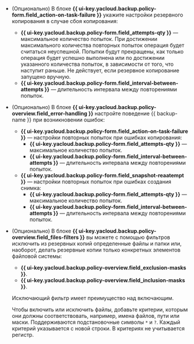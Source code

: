   * (Опционально) В блоке **{{ ui-key.yacloud.backup.policy-form.field_action-on-task-failure }}** укажите настройки резервного копирования в случае сбоя копирования:
    * **{{ ui-key.yacloud.backup.policy-form.field_attempts-qty }}** — максимальное количество попыток. При достижении максимального количества повторных попыток операция будет считаться неуспешной. Попытки будут прекращены, как только операция будет успешно выполнена или по достижении указанного количества попыток, в зависимости от того, что наступит раньше.
        Не действует, если резервное копирование запущено вручную.
    * **{{ ui-key.yacloud.backup.policy-form.field_interval-between-attempts }}** — длительность интервала между повторениями попыток.

  * (Опционально) В блоке **{{ ui-key.yacloud.backup.policy-overview.field_error-handling }}** настройте поведение {{ backup-name }} при возникновении ошибок:
    *  **{{ ui-key.yacloud.backup.policy-form.field_action-on-task-failure }}** — настройки повторных попыток при ошибках копирования:
        * **{{ ui-key.yacloud.backup.policy-form.field_attempts-qty }}** — максимальное количество попыток.
        * **{{ ui-key.yacloud.backup.policy-form.field_interval-between-attempts }}** — длительность интервала между повторениями попыток.
    * **{{ ui-key.yacloud.backup.policy-form.field_snapshot-reaatempt }}** — настройки повторных попыток при ошибках создания снимка:
        *  **{{ ui-key.yacloud.backup.policy-form.field_attempts-qty }}** — максимальное количество попыток.
        *  **{{ ui-key.yacloud.backup.policy-form.field_interval-between-attempts }}** — длительность интервала между повторениями попыток.

  * (Опционально) В блоке **{{ ui-key.yacloud.backup.policy-overview.field_files-filters }}** вы можете с помощью фильтров исключить из резервных копий определенные файлы и папки или, наоборот, делать резервные копии только конкретных элементов файловой системы:
    * **{{ ui-key.yacloud.backup.policy-overview.field_exclusion-masks }}**.
    * **{{ ui-key.yacloud.backup.policy-overview.field_inclusion-masks }}**.

    Исключающий фильтр имеет преимущество над включающим.

    Чтобы включить или исключить файлы, добавьте критерии, которым они должны соответствовать, например, имена файлов, пути или маски. Поддерживаются подстановочные символы `*` и `?`. Каждый критерий указывается с новой строки. В критериях не учитывается регистр.
